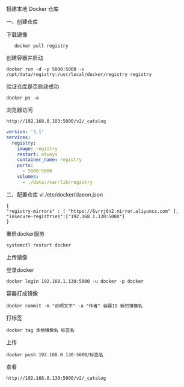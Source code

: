 搭建本地 Docker 仓库

一、创建仓库

下载镜像
```shell
   docker pull registry
```

创建容器并启动
```shell
docker run -d -p 5000:5000 -v /opt/data/registry:/usr/local/docker/registry registry
```
验证仓库是否启动成功
```shell
docker ps -a
```
浏览器访问
```shell
http://192.168.0.103:5000/v2/_catalog
```

```yaml
version: '3.1'
services:
  registry:
    image: registry
    restart: always
    container_name: registry
    ports:
      - 5000:5000
    volumes:
      - ./data:/var/lib/registry
```


二、配置仓库
vi /etc/docker/daeon.json
```shell
{
"registry-mirrors" : [ "https://6vrrj6n2.mirror.aliyuncs.com" ],
"insecure-registries":["192.168.1.130:5000"]
}
```

重启docker服务
```shell
systemctl restart docker
```

上传镜像

登录docker 
```shell
docker login 192.168.1.130:5000 -u docker -p docker
```

容器打成镜像
```shell
docker commit -m "说明文字" -a "作者" 容器ID 新的镜像名
```
打标签
```shell
docker tag 本地镜像名 标签名
```
上传
```shell
docker push 192.168.0.130:5000/标签名
```
查看
```shell
http://192.168.0.130:5000/v2/_catalog
```








